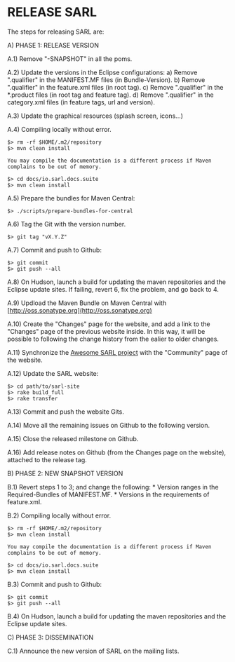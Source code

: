 
RELEASE SARL
============

The steps for releasing SARL are:

A) PHASE 1: RELEASE VERSION

A.1) Remove "-SNAPSHOT" in all the poms.

A.2) Update the versions in the Eclipse configurations:
   a) Remove ".qualifier" in the MANIFEST.MF files  (in Bundle-Version).
   b) Remove ".qualifier" in the feature.xml files (in root tag).
   c) Remove ".qualifier" in the *.product files (in root tag and feature tag).
   d) Remove ".qualifier" in the category.xml files (in feature tags, url and version).

A.3) Update the graphical resources (splash screen, icons...)

A.4) Compiling locally without error.

    $> rm -rf $HOME/.m2/repository
    $> mvn clean install

    You may compile the documentation is a different process if Maven complains to be out of memory.

    $> cd docs/io.sarl.docs.suite
    $> mvn clean install

A.5) Prepare the bundles for Maven Central:

    $> ./scripts/prepare-bundles-for-central

A.6) Tag the Git with the version number.

    $> git tag "vX.Y.Z"

A.7) Commit and push to Github:

    $> git commit
    $> git push --all

A.8) On Hudson, launch a build for updating the maven repositories and the Eclipse update sites.
   If failing, revert 6, fix the problem, and go back to 4.

A.9) Updload the Maven Bundle on Maven Central with [http://oss.sonatype.org](http://oss.sonatype.org)

A.10) Create the "Changes" page for the website, and add a link to the "Changes" page of the previous website inside.
    In this way, it will be possible to following the change history from the ealier to older changes.

A.11) Synchronize the [Awesome SARL project](https://github.com/sarl/awesome-sarl) with the "Community" page of the website.

A.12) Update the SARL website:

    $> cd path/to/sarl-site
    $> rake build_full
    $> rake transfer

A.13) Commit and push the website Gits.

A.14) Move all the remaining issues on Github to the following version.

A.15) Close the released milestone on Github.

A.16) Add release notes on Github (from the Changes page on the website), attached to the release tag.

B) PHASE 2: NEW SNAPSHOT VERSION

B.1) Revert steps 1 to 3; and change the following:
    * Version ranges in the Required-Bundles of MANIFEST.MF.
    * Versions in the requirements of feature.xml.

B.2) Compiling locally without error.

    $> rm -rf $HOME/.m2/repository
    $> mvn clean install

    You may compile the documentation is a different process if Maven complains to be out of memory.

    $> cd docs/io.sarl.docs.suite
    $> mvn clean install

B.3) Commit and push to Github:

    $> git commit
    $> git push --all

B.4) On Hudson, launch a build for updating the maven repositories and the Eclipse update sites.

C) PHASE 3: DISSEMINATION

C.1) Announce the new version of SARL on the mailing lists.

